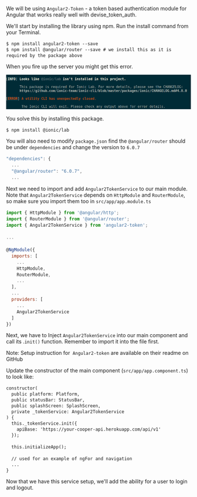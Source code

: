 We will be using `Angular2-Token` - a token based authentication module for Angular that works really well with devise_token_auth.

We'll start by installing the library using npm. Run the install command from your Terminal.
```shell
$ npm install angular2-token --save
$ npm install @angular/router --save # we install this as it is required by the package above
```
When you fire up the server you might get this error.

![@ionic/lab missing ](/images/ionic_lab_missing_error.png)

You solve this by installing this package.
```shell
$ npm install @ionic/lab
```

You will also need to modify `package.json` find the `@angular/router` should be under `dependencies` and change the version to `6.0.7`
```javascript
"dependencies": {
  ...
  "@angular/router": "6.0.7",
  ...
```

Next we need to import and add `Angular2TokenService` to our main module. Note that `Angular2TokenService` depends on `HttpModule` and `RouterModule`, so make sure you import them too in `src/app/app.module.ts`
```javascript
import { HttpModule } from '@angular/http';
import { RouterModule } from '@angular/router';
import { Angular2TokenService } from 'angular2-token';

...

@NgModule({
  imports: [
    ...
    HttpModule,
    RouterModule,
    ...
  ],
  ...
  providers: [
    ...
    Angular2TokenService
  ]
})
```
Next, we have to Inject `Angular2TokenService` into our main component and call its .`init()` function. Remember to import it into the file first.

Note: Setup instruction for` Angular2-token` are available on their readme on GitHub

Update the constructor of the main component (`src/app/app.component.ts`) to look like:
```javacript
constructor(
  public platform: Platform,
  public statusBar: StatusBar,
  public splashScreen: SplashScreen,
  private _tokenService: Angular2TokenService
) {
  this._tokenService.init({
    apiBase: 'https://your-cooper-api.herokuapp.com/api/v1'
  });

  this.initializeApp();

  // used for an example of ngFor and navigation
  ...
}
```
Now that we have this service setup, we'll add the ability for a user to login and logout.
